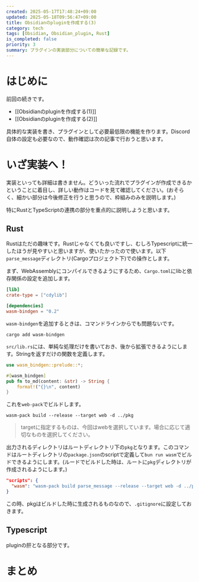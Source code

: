 ```yaml
---
created: 2025-05-17T17:48:24+09:00
updated: 2025-05-18T09:56:47+09:00
title: Obsidianのpluginを作成する(3)
category: tech
tags: [Obsidian, Obsidian_plugin, Rust]
is_completed: false
priority: 3
summary: プラグインの実装部分についての簡単な記録です。
---
```


# はじめに

前回の続きです。

- [[Obsidianのpluginを作成する(1)]]
- [[Obsidianのpluginを作成する(2)]]

具体的な実装を書き、プラグインとして必要最低限の機能を作ります。Discord自体の設定も必要なので、動作確認は次の記事で行おうと思います。

# いざ実装へ！

実装といっても詳細は書きません。どういった流れでプラグインが作成できるかということに着目し、詳しい動作はコードを見て確認してください。(おそらく、細かい部分は今後修正を行うと思うので、枠組みのみを説明します。)

特にRustとTypeScriptの連携の部分を重点的に説明しようと思います。

## Rust

Rustはただの趣味です。Rustじゃなくても良いですし、むしろTypescriptに統一したほうが見やすいと思いますが、使いたかったので使います。以下`parse_message`ディレクトリ(Cargoプロジェクト下)での操作とします。

まず、WebAssemblyにコンパイルできるようにするため、`Cargo.toml`にlibと依存関係の設定を追加します。

```toml
[lib]
crate-type = ["cdylib"]

[dependencies]
wasm-bindgen = "0.2"
```

`wasm-bindgen`を追加するときは、コマンドラインからでも問題ないです。

```shell
cargo add wasm-bindgen
```

`src/lib.rs`には、単純な処理だけを書いておき、後から拡張できるようにします。Stringを返すだけの関数を定義します。

```rust
use wasm_bindgen::prelude::*;

#[wasm_bindgen]
pub fn to_md(content: &str) -> String {
    format!("{}\n", content)
}
```

これを`web-pack`でビルドします。

```shell
wasm-pack build --release --target web -d ../pkg
```

> targetに指定するものは、今回はwebを選択しています。場合に応じて適切なものを選択してください。

出力されるディレクトリはルートディレクトリ下の`pkg`となります。このコマンドはルートディレクトリの`package.json`のscriptで定義して`bun run wasm`でビルドできるようにします。(ルードでビルドした時は、ルートに`pkg`ディレクトリが作成されるようにします。)

```json
"scripts": {
  "wasm": "wasm-pack build parse_message --release --target web -d ../pkg",
}
```

この時、pkgはビルドした時に生成されるものなので、`.gitignore`に設定しておきます。

## Typescript

pluginの肝となる部分です。

# まとめ
